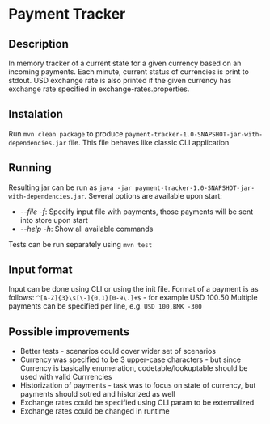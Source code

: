 # Payment Tracker

## Description
In memory tracker of a current state for a given currency based on an incoming payments. Each minute, current status of currencies is print to stdout. USD exchange rate is also printed if the given currency has exchange rate specified in exchange-rates.properties.

## Instalation
Run `mvn clean package` to produce `payment-tracker-1.0-SNAPSHOT-jar-with-dependencies.jar` file. This file behaves like classic CLI application

## Running
Resulting jar can be run as `java -jar payment-tracker-1.0-SNAPSHOT-jar-with-dependencies.jar`. Several options are available upon start:

* *--file -f*: Specify input file with payments, those payments will be sent into store upon start
* *--help -h*: Show all available commands

Tests can be run separately using `mvn test`

## Input format
Input can be done using CLI or using the init file. Format of a payment is as follows:
`^[A-Z]{3}\s[\-]{0,1}[0-9\.]+$` - for example USD 100.50
Multiple payments can be specified per line, e.g.
`USD 100,BMK -300`

## Possible improvements
* Better tests - scenarios could cover wider set of scenarios
* Currency was specified to be 3 upper-case characters - but since Currency is basically enumeration, codetable/lookuptable should be used with valid Currrencies
* Historization of payments - task was to focus on state of currency, but payments should sotred and historized as well
* Exchange rates could be specified using CLI param to be externalized
* Exchange rates could be changed in runtime
